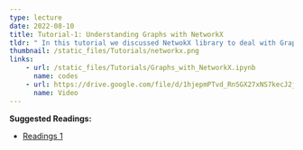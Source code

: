 ```yaml
---
type: lecture
date: 2022-08-10
title: Tutorial-1: Understanding Graphs with NetworkX
tldr: " In this tutorial we discussed NetwokX library to deal with Graph data."
thumbnail: /static_files/Tutorials/networkx.png
links: 
    - url: /static_files/Tutorials/Graphs_with_NetworkX.ipynb
      name: codes
    - url: https://drive.google.com/file/d/1hjepmPTvd_RnSGX27xNS7kecJ2jqk6eI/view?usp=sharing
      name: Video
---
```

**Suggested Readings:**
- [Readings 1](https://networkx.org/documentation/stable/reference/index.html)
